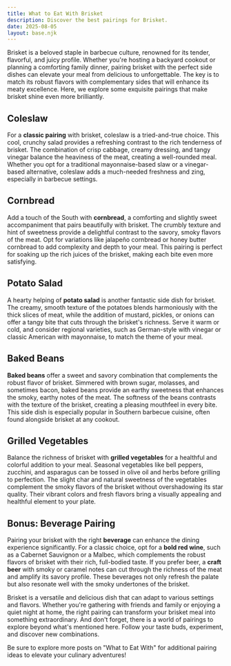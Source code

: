 ```yaml
---
title: What to Eat With Brisket  
description: Discover the best pairings for Brisket.  
date: 2025-08-05  
layout: base.njk  
---
```


Brisket is a beloved staple in barbecue culture, renowned for its tender, flavorful, and juicy profile. Whether you're hosting a backyard cookout or planning a comforting family dinner, pairing brisket with the perfect side dishes can elevate your meal from delicious to unforgettable. The key is to match its robust flavors with complementary sides that will enhance its meaty excellence. Here, we explore some exquisite pairings that make brisket shine even more brilliantly.

## **Coleslaw**

For a **classic pairing** with brisket, coleslaw is a tried-and-true choice. This cool, crunchy salad provides a refreshing contrast to the rich tenderness of brisket. The combination of crisp cabbage, creamy dressing, and tangy vinegar balance the heaviness of the meat, creating a well-rounded meal. Whether you opt for a traditional mayonnaise-based slaw or a vinegar-based alternative, coleslaw adds a much-needed freshness and zing, especially in barbecue settings.

## **Cornbread**

Add a touch of the South with **cornbread**, a comforting and slightly sweet accompaniment that pairs beautifully with brisket. The crumbly texture and hint of sweetness provide a delightful contrast to the savory, smoky flavors of the meat. Opt for variations like jalapeño cornbread or honey butter cornbread to add complexity and depth to your meal. This pairing is perfect for soaking up the rich juices of the brisket, making each bite even more satisfying.

## **Potato Salad**

A hearty helping of **potato salad** is another fantastic side dish for brisket. The creamy, smooth texture of the potatoes blends harmoniously with the thick slices of meat, while the addition of mustard, pickles, or onions can offer a tangy bite that cuts through the brisket's richness. Serve it warm or cold, and consider regional varieties, such as German-style with vinegar or classic American with mayonnaise, to match the theme of your meal.

## **Baked Beans**

**Baked beans** offer a sweet and savory combination that complements the robust flavor of brisket. Simmered with brown sugar, molasses, and sometimes bacon, baked beans provide an earthy sweetness that enhances the smoky, earthy notes of the meat. The softness of the beans contrasts with the texture of the brisket, creating a pleasing mouthfeel in every bite. This side dish is especially popular in Southern barbecue cuisine, often found alongside brisket at any cookout.

## **Grilled Vegetables**

Balance the richness of brisket with **grilled vegetables** for a healthful and colorful addition to your meal. Seasonal vegetables like bell peppers, zucchini, and asparagus can be tossed in olive oil and herbs before grilling to perfection. The slight char and natural sweetness of the vegetables complement the smoky flavors of the brisket without overshadowing its star quality. Their vibrant colors and fresh flavors bring a visually appealing and healthful element to your plate.

## **Bonus: Beverage Pairing**

Pairing your brisket with the right **beverage** can enhance the dining experience significantly. For a classic choice, opt for a **bold red wine**, such as a Cabernet Sauvignon or a Malbec, which complements the robust flavors of brisket with their rich, full-bodied taste. If you prefer beer, a **craft beer** with smoky or caramel notes can cut through the richness of the meat and amplify its savory profile. These beverages not only refresh the palate but also resonate well with the smoky undertones of the brisket.

Brisket is a versatile and delicious dish that can adapt to various settings and flavors. Whether you're gathering with friends and family or enjoying a quiet night at home, the right pairing can transform your brisket meal into something extraordinary. And don't forget, there is a world of pairings to explore beyond what's mentioned here. Follow your taste buds, experiment, and discover new combinations.

Be sure to explore more posts on "What to Eat With" for additional pairing ideas to elevate your culinary adventures!